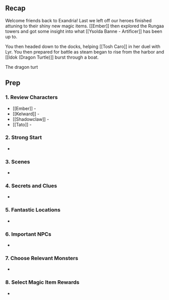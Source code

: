 
## Recap

Welcome friends back to Exandria! Last we left off our heroes finished attuning to their shiny new magic items. [[Ember]] then explored the Rungaa towers and got some insight into what [[Ysolda Banne - Artificer]] has been up to.

You then headed down to the docks, helping [[Tosh Caro]] in her duel with Lyr. You then prepared for battle as steam began to rise from the harbor and [[Idok (Dragon Turtle)]] burst through a boat.

The dragon turt



## Prep
### 1. Review Characters

* [[Ember]] - 
* [[Kelward]] -
* [[Shadowclaw]] - 
* [[Tato]] - 

### 2. Strong Start

* 

### 3. Scenes

* 

### 4. Secrets and Clues

* 

### 5. Fantastic Locations

* 

### 6. Important NPCs

* 

### 7. Choose Relevant Monsters

* 

### 8. Select Magic Item Rewards

* 

